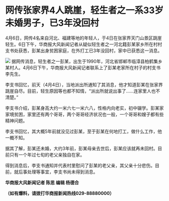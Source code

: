 # 网传张家界4人跳崖，轻生者之一系33岁未婚男子，已3年没回村

4月6日，网传4名来自河北、福建等地的年轻人，于4日在张家界天门山景区跳崖轻生。6日下午，华商报大风新闻记者从疑似轻生者之一河北籍彭某家乡所在村村支书处获悉，彭某出身贫困家庭，在外打工已3年没回村，家中已获悉这一消息。

![](https://inews.gtimg.com/om_bt/Okk-6huqlmCl3UXnbCXYjv6nk2D6sZVPIgUXiQR6ph0cMAA/1000)
据网传消息，轻生者之一彭某，出生于1990年，河北省邯郸市临漳县柏鹤集乡某村人。4月6日下午，华商报大风新闻记者联系上了彭某老家所在村子的村支书李先生。

李支书回忆，前天（4月4日），当地派出所通知了其消息，他才知道彭某在张家界跳崖自尽。目前，轻生原因等也都不知情，“派出所就说出事了……连家里人也不清楚。”

李支书介绍，彭某身高大约一米六七一米六八，性格内向老实，初中辍学。彭某家家境贫困，家里还有两个哥哥，两个哥哥经济状况也一般，一个哥哥和嫂子都有些精神问题。

李支书回忆，其大概5年前就没见过彭某，至于彭某在何地打工，做什么工作，他一概不知。

据其了解，彭某还未婚，大约3年前，彭某母亲去世后，彭某应该就再未回村。目前只有一个年过七旬的老父亲独自在家。

得到消息后，李支书通知并代表村里慰问了彭某的老父亲，其父亲十分悲伤。目前，就后事处理等事宜，李支书尚未得到消息。

**华商报大风新闻记者 陈思 编辑 杨德合**

**（如有爆料，请拨打华商报新闻热线029-88880000）**

